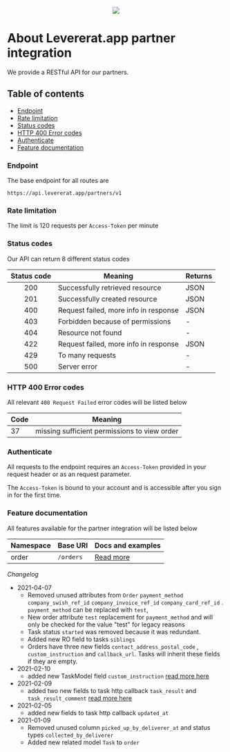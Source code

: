 <p align="center"><img src="https://levererat.app/logo_transparent.png" style="max-width:300px"></p>

# About Levererat.app partner integration

We provide a RESTful API for our partners.

## Table of contents
* [Endpoint](#endpoint)
* [Rate limitation](#rate-limits)
* [Status codes](#status-codes)
* [HTTP 400 Error codes](#error-codes)
* [Authenticate](#authenticate)
* [Feature documentation](#features)

### <a id="endpoint"></a> Endpoint

The base endpoint for all routes are 

`https://api.levererat.app/partners/v1`

### <a id="rate-limits"></a> Rate limitation

The  limit is 120 requests per  `Access-Token` per minute

### <a id="status-code"></a> Status codes

Our API can return 8 different status codes

| Status code | Meaning                               | Returns |
| :---------: | ------------------------------------- | ------- |
|     200     | Successfully retrieved resource       | JSON    |
|     201     | Successfully created resource         | JSON    |
|     400     | Request failed, more info in response | JSON    |
|     403     | Forbidden because of permissions      | -       |
|     404     | Resource not found                    | -       |
|     422     | Request failed, more info in response | JSON    |
|     429     | To many requests                      | -       |
|     500     | Server error                          | -       |

### <a id="error-codes"></a> HTTP 400 Error codes

All relevant `400 Request Failed` error codes will be listed below

| Code | Meaning                                      |
| ---- | -------------------------------------------- |
| 37   | missing sufficient permissions to view order |

### <a id="authenticate"></a> Authenticate

All requests to the endpoint requires an `Access-Token` provided in your request header or as an request parameter.

The `Access-Token` is bound to your account and is accessible after you sign in for the first time.

### <a id="features"></a> Feature documentation

All features available for the partner integration will be listed below

| Namespace | Base URI  | Docs and examples           |
| --------- | --------- | --------------------------- |
| order     | `/orders` | [Read more](docs/orders.md) |



*Changelog*

* 2021-04-07
  * Removed unused attributes from `Order` `payment_method` `company_swish_ref_id` `company_invoice_ref_id` `company_card_ref_id` . `payment_method` can be replaced with `test`,  
  * New order attribute `test` replacement for `payment_method` and will only be checked for the value "test" for legacy reasons
  * Task status `started` was removed because it was redundant.
  * Added new RO field to tasks `siblings` 
  * Orders have three new fields `contact_address_postal_code` ,  `custom_instruction` and `callback_url`. Tasks will inherit these fields if they are empty.
* 2021-02-10
  * added new TaskModel field `custom_instruction`  [read more here](docs/orders/tasks.md)
* 2021-02-09
  * added two new fields to task http callback `task_result` and `task_result_comment` [read  more here](docs/orders/tasks.md#taskCallBackUrlPayload)
* 2021-02-05
	* added new fields to task http callback `updated_at` 
* 2021-01-09
	* Removed unused column `picked_up_by_deliverer_at` and status types `collected_by_deliverer` 
	* Added new related model `Task` to `order`

